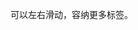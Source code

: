 <!--
order: 3
title: 
  zh-CN: 滑动
  en-US: Slide

## zh-CN-->

可以左右滑动，容纳更多标签。
<!--
## en-US

Tab can be slide to left or right, which is used for a lot of tabs. -->
